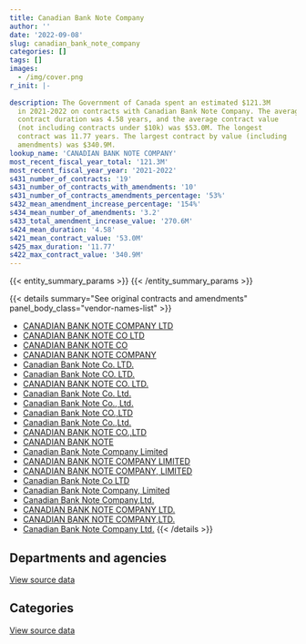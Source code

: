 ```yaml
---
title: Canadian Bank Note Company
author: ''
date: '2022-09-08'
slug: canadian_bank_note_company
categories: []
tags: []
images:
  - /img/cover.png
r_init: |-
  
description: The Government of Canada spent an estimated $121.3M
  in 2021-2022 on contracts with Canadian Bank Note Company. The average
  contract duration was 4.58 years, and the average contract value
  (not including contracts under $10k) was $53.0M. The longest
  contract was 11.77 years. The largest contract by value (including
  amendments) was $340.9M.
lookup_name: 'CANADIAN BANK NOTE COMPANY'
most_recent_fiscal_year_total: '121.3M'
most_recent_fiscal_year_year: '2021-2022'
s431_number_of_contracts: '19'
s431_number_of_contracts_with_amendments: '10'
s431_number_of_contracts_amendments_percentage: '53%'
s432_mean_amendment_increase_percentage: '154%'
s434_mean_number_of_amendments: '3.2'
s433_total_amendment_increase_value: '270.6M'
s424_mean_duration: '4.58'
s421_mean_contract_value: '53.0M'
s425_max_duration: '11.77'
s422_max_contract_value: '340.9M'
---
```


<script src="/rmarkdown-libs/htmlwidgets/htmlwidgets.js"></script>
<link href="/rmarkdown-libs/datatables-css/datatables-crosstalk.css" rel="stylesheet" />
<script src="/rmarkdown-libs/datatables-binding/datatables.js"></script>
<script src="/rmarkdown-libs/jquery/jquery-3.6.0.min.js"></script>
<link href="/rmarkdown-libs/dt-core-bootstrap/css/dataTables.bootstrap.min.css" rel="stylesheet" />
<link href="/rmarkdown-libs/dt-core-bootstrap/css/dataTables.bootstrap.extra.css" rel="stylesheet" />
<script src="/rmarkdown-libs/dt-core-bootstrap/js/jquery.dataTables.min.js"></script>
<script src="/rmarkdown-libs/dt-core-bootstrap/js/dataTables.bootstrap.min.js"></script>
<link href="/rmarkdown-libs/crosstalk/css/crosstalk.min.css" rel="stylesheet" />
<script src="/rmarkdown-libs/crosstalk/js/crosstalk.min.js"></script>
<script src="/rmarkdown-libs/htmlwidgets/htmlwidgets.js"></script>
<link href="/rmarkdown-libs/datatables-css/datatables-crosstalk.css" rel="stylesheet" />
<script src="/rmarkdown-libs/datatables-binding/datatables.js"></script>
<script src="/rmarkdown-libs/jquery/jquery-3.6.0.min.js"></script>
<link href="/rmarkdown-libs/dt-core-bootstrap/css/dataTables.bootstrap.min.css" rel="stylesheet" />
<link href="/rmarkdown-libs/dt-core-bootstrap/css/dataTables.bootstrap.extra.css" rel="stylesheet" />
<script src="/rmarkdown-libs/dt-core-bootstrap/js/jquery.dataTables.min.js"></script>
<script src="/rmarkdown-libs/dt-core-bootstrap/js/dataTables.bootstrap.min.js"></script>
<link href="/rmarkdown-libs/crosstalk/css/crosstalk.min.css" rel="stylesheet" />
<script src="/rmarkdown-libs/crosstalk/js/crosstalk.min.js"></script>

{{< entity_summary_params >}}
{{< /entity_summary_params >}}

{{< details summary="See original contracts and amendments" panel_body_class="vendor-names-list" >}}
- [CANADIAN BANK NOTE COMPANY LTD](https://search.open.canada.ca/en/ct/?sort=contract_value_f%20desc&page=1&search_text=%22CANADIAN%20BANK%20NOTE%20COMPANY%20LTD%22)
- [CANADIAN BANK NOTE CO LTD](https://search.open.canada.ca/en/ct/?sort=contract_value_f%20desc&page=1&search_text=%22CANADIAN%20BANK%20NOTE%20CO%20LTD%22)
- [CANADIAN BANK NOTE CO](https://search.open.canada.ca/en/ct/?sort=contract_value_f%20desc&page=1&search_text=%22CANADIAN%20BANK%20NOTE%20CO%22)
- [CANADIAN BANK NOTE COMPANY](https://search.open.canada.ca/en/ct/?sort=contract_value_f%20desc&page=1&search_text=%22CANADIAN%20BANK%20NOTE%20COMPANY%22)
- [Canadian Bank Note Co. LTD.](https://search.open.canada.ca/en/ct/?sort=contract_value_f%20desc&page=1&search_text=%22Canadian%20Bank%20Note%20Co.%20LTD.%22)
- [Canadian Bank Note CO. LTD.](https://search.open.canada.ca/en/ct/?sort=contract_value_f%20desc&page=1&search_text=%22Canadian%20Bank%20Note%20CO.%20LTD.%22)
- [CANADIAN BANK NOTE CO. LTD.](https://search.open.canada.ca/en/ct/?sort=contract_value_f%20desc&page=1&search_text=%22CANADIAN%20BANK%20NOTE%20CO.%20LTD.%22)
- [Canadian Bank Note Co. Ltd.](https://search.open.canada.ca/en/ct/?sort=contract_value_f%20desc&page=1&search_text=%22Canadian%20Bank%20Note%20Co.%20Ltd.%22)
- [Canadian Bank Note Co., Ltd.](https://search.open.canada.ca/en/ct/?sort=contract_value_f%20desc&page=1&search_text=%22Canadian%20Bank%20Note%20Co.%2c%20Ltd.%22)
- [Canadian Bank Note CO.,LTD](https://search.open.canada.ca/en/ct/?sort=contract_value_f%20desc&page=1&search_text=%22Canadian%20Bank%20Note%20CO.%2cLTD%22)
- [Canadian Bank Note Co.,Ltd.](https://search.open.canada.ca/en/ct/?sort=contract_value_f%20desc&page=1&search_text=%22Canadian%20Bank%20Note%20Co.%2cLtd.%22)
- [CANADIAN BANK NOTE CO.,LTD](https://search.open.canada.ca/en/ct/?sort=contract_value_f%20desc&page=1&search_text=%22CANADIAN%20BANK%20NOTE%20CO.%2cLTD%22)
- [CANADIAN BANK NOTE](https://search.open.canada.ca/en/ct/?sort=contract_value_f%20desc&page=1&search_text=%22CANADIAN%20BANK%20NOTE%22)
- [Canadian Bank Note Company Limited](https://search.open.canada.ca/en/ct/?sort=contract_value_f%20desc&page=1&search_text=%22Canadian%20Bank%20Note%20Company%20Limited%22)
- [CANADIAN BANK NOTE COMPANY LIMITED](https://search.open.canada.ca/en/ct/?sort=contract_value_f%20desc&page=1&search_text=%22CANADIAN%20BANK%20NOTE%20COMPANY%20LIMITED%22)
- [CANADIAN BANK NOTE COMPANY, LIMITED](https://search.open.canada.ca/en/ct/?sort=contract_value_f%20desc&page=1&search_text=%22CANADIAN%20BANK%20NOTE%20COMPANY%2c%20LIMITED%22)
- [Canadian Bank Note Co LTD](https://search.open.canada.ca/en/ct/?sort=contract_value_f%20desc&page=1&search_text=%22Canadian%20Bank%20Note%20Co%20LTD%22)
- [Canadian Bank Note Company, Limited](https://search.open.canada.ca/en/ct/?sort=contract_value_f%20desc&page=1&search_text=%22Canadian%20Bank%20Note%20Company%2c%20Limited%22)
- [Canadian Bank Note Company,Ltd.](https://search.open.canada.ca/en/ct/?sort=contract_value_f%20desc&page=1&search_text=%22Canadian%20Bank%20Note%20Company%2cLtd.%22)
- [CANADIAN BANK NOTE COMPANY LTD.](https://search.open.canada.ca/en/ct/?sort=contract_value_f%20desc&page=1&search_text=%22CANADIAN%20BANK%20NOTE%20COMPANY%20LTD.%22)
- [CANADIAN BANK NOTE COMPANY,LTD.](https://search.open.canada.ca/en/ct/?sort=contract_value_f%20desc&page=1&search_text=%22CANADIAN%20BANK%20NOTE%20COMPANY%2cLTD.%22)
- [Canadian Bank Note Company Ltd.](https://search.open.canada.ca/en/ct/?sort=contract_value_f%20desc&page=1&search_text=%22Canadian%20Bank%20Note%20Company%20Ltd.%22)
{{< /details >}}

## Departments and agencies

<div id="htmlwidget-1" style="width:100%;height:auto;" class="datatables html-widget"></div>
<script type="application/json" data-for="htmlwidget-1">{"x":{"style":"bootstrap","filter":"none","vertical":false,"data":[["<a href=\"/departments/aandc-aadnc/\">Crown-Indigenous Relations and Northern Affairs Canada<\/a>","<a href=\"/departments/cic/\">Immigration, Refugees and Citizenship Canada<\/a>","<a href=\"/departments/dfatd-maecd/\">Global Affairs Canada<\/a>","<a href=\"/departments/dnd-mdn/\">National Defence<\/a>","<a href=\"/departments/isc-sac/\">Indigenous Services Canada<\/a>","<a href=\"/departments/pc/\">Parks Canada<\/a>","<a href=\"/departments/rcmp-grc/\">Royal Canadian Mounted Police<\/a>","<a href=\"/departments/tc/\">Transport Canada<\/a>"],[18155.04,40109155.91,222816.56,309918.94,18155.04,null,null,127079.77],[241205.6,107954473.66,223427.01,310768.03,249052.34,null,480608.92,null],[704320.36,115427635.27,222816.56,309918.94,727232.83,null,786646.89,null],[704320.36,118509841.94,222816.56,309918.94,727232.83,13949.25,786646.89,null]],"container":"<table class=\"table table-striped table-hover row-border order-column display\">\n  <thead>\n    <tr>\n      <th>Department<\/th>\n      <th>2018-2019<\/th>\n      <th>2019-2020<\/th>\n      <th>2020-2021<\/th>\n      <th>2021-2022<\/th>\n    <\/tr>\n  <\/thead>\n<\/table>","options":{"order":[[4,"desc"]],"pageLength":10,"autoWidth":true,"columnDefs":[{"targets":1,"render":"function(data, type, row, meta) {\n    return type !== 'display' ? data : DTWidget.formatCurrency(data, \"$\", 2, 3, \",\", \".\", true, null);\n  }"},{"targets":2,"render":"function(data, type, row, meta) {\n    return type !== 'display' ? data : DTWidget.formatCurrency(data, \"$\", 2, 3, \",\", \".\", true, null);\n  }"},{"targets":3,"render":"function(data, type, row, meta) {\n    return type !== 'display' ? data : DTWidget.formatCurrency(data, \"$\", 2, 3, \",\", \".\", true, null);\n  }"},{"targets":4,"render":"function(data, type, row, meta) {\n    return type !== 'display' ? data : DTWidget.formatCurrency(data, \"$\", 2, 3, \",\", \".\", true, null);\n  }"},{"width":"16%","targets":[1,2,3,4]},{"className":"dt-right","targets":[1,2,3,4]}],"orderClasses":false}},"evals":["options.columnDefs.0.render","options.columnDefs.1.render","options.columnDefs.2.render","options.columnDefs.3.render"],"jsHooks":[]}</script>
<p class="text-right">
<a href="https://github.com/GoC-Spending/contracts-data/tree/main/data/out/vendors/canadian_bank_note_company/summary_by_fiscal_year_by_department.csv" class="source-data-link btn btn-link">View source data</a>
</p>

## Categories

<div id="htmlwidget-2" style="width:100%;height:auto;" class="datatables html-widget"></div>
<script type="application/json" data-for="htmlwidget-2">{"x":{"style":"bootstrap","filter":"none","vertical":false,"data":[["<a href=\"/categories/office_management/\">Office management<\/a>","<a href=\"/categories/professional_services/\">Professional services<\/a>","<a href=\"/categories/information_technology/\">Information technology<\/a>"],[39020056.59,309918.94,1475305.73],[107625969.47,310768.03,1522798.06],[116393346.18,309918.94,1475305.73],[119489502.1,309918.94,1475305.73]],"container":"<table class=\"table table-striped table-hover row-border order-column display\">\n  <thead>\n    <tr>\n      <th>Category<\/th>\n      <th>2018-2019<\/th>\n      <th>2019-2020<\/th>\n      <th>2020-2021<\/th>\n      <th>2021-2022<\/th>\n    <\/tr>\n  <\/thead>\n<\/table>","options":{"order":[[4,"desc"]],"dom":"t","pageLength":30,"autoWidth":true,"columnDefs":[{"targets":1,"render":"function(data, type, row, meta) {\n    return type !== 'display' ? data : DTWidget.formatCurrency(data, \"$\", 2, 3, \",\", \".\", true, null);\n  }"},{"targets":2,"render":"function(data, type, row, meta) {\n    return type !== 'display' ? data : DTWidget.formatCurrency(data, \"$\", 2, 3, \",\", \".\", true, null);\n  }"},{"targets":3,"render":"function(data, type, row, meta) {\n    return type !== 'display' ? data : DTWidget.formatCurrency(data, \"$\", 2, 3, \",\", \".\", true, null);\n  }"},{"targets":4,"render":"function(data, type, row, meta) {\n    return type !== 'display' ? data : DTWidget.formatCurrency(data, \"$\", 2, 3, \",\", \".\", true, null);\n  }"},{"width":"16%","targets":[1,2,3,4]},{"className":"dt-right","targets":[1,2,3,4]}],"orderClasses":false,"lengthMenu":[10,25,30,50,100]}},"evals":["options.columnDefs.0.render","options.columnDefs.1.render","options.columnDefs.2.render","options.columnDefs.3.render"],"jsHooks":[]}</script>
<p class="text-right">
<a href="https://github.com/GoC-Spending/contracts-data/tree/main/data/out/vendors/canadian_bank_note_company/summary_by_fiscal_year_by_category.csv" class="source-data-link btn btn-link">View source data</a>
</p>
